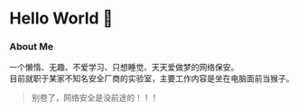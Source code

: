 # Hello World 👋
### About Me
一个懒惰、无趣、不爱学习、只想睡觉、天天爱做梦的网络保安。
</br>
目前就职于某家不知名安全厂商的实验室，主要工作内容是坐在电脑面前当猴子。
</br>
> 别卷了，网络安全是没前途的！！！
